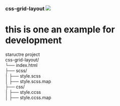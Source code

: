 ###  css-grid-layout <img src="https://img.shields.io/apm/l/1.svg?style=flat-square">
# this is one an example for development


staructre project 
<br>
css-grid-layout/
<br>
└── index.html
<br>
    ├── scss/
    <br>
    │   ├── style.scss
    <br>
    │   ├── style.scss.map
    <br>
    ├── css/
    <br>
    │   ├── style.ccss
    <br>
    │   ├── style.ccss.map
    <br>
     
